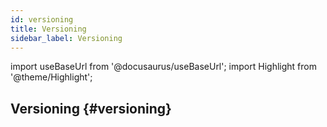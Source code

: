 ```yaml
---
id: versioning
title: Versioning
sidebar_label: Versioning
---
```

import useBaseUrl from '@docusaurus/useBaseUrl'; 
import Highlight from '@theme/Highlight';

## Versioning {#versioning}